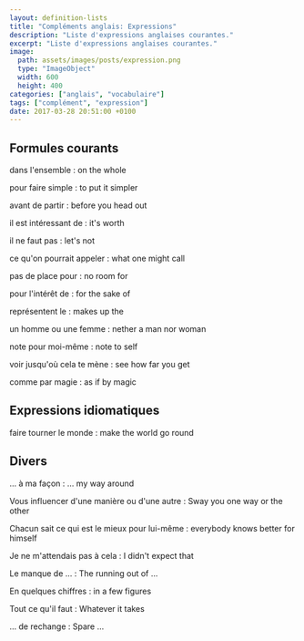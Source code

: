```yaml
---
layout: definition-lists
title: "Compléments anglais: Expressions"
description: "Liste d'expressions anglaises courantes."
excerpt: "Liste d'expressions anglaises courantes."
image:
  path: assets/images/posts/expression.png
  type: "ImageObject"
  width: 600
  height: 400
categories: ["anglais", "vocabulaire"]
tags: ["complément", "expression"]
date: 2017-03-28 20:51:00 +0100
---
```


## Formules courants

dans l'ensemble
: on the whole

pour faire simple
: to put it simpler

avant de partir
: before you head out

il est intéressant de
: it's worth

il ne faut pas
: let's not

ce qu'on pourrait appeler
: what one might call

pas de place pour
: no room for

pour l'intérêt de
: for the sake of

représentent le
: makes up the

un homme ou une femme
: nether a man nor woman

note pour moi-même
: note to self

voir jusqu'où cela te mène
: see how far you get

comme par magie
: as if by magic


## Expressions idiomatiques

faire tourner le monde
: make the world go round


## Divers

… à ma façon
: … my way around

Vous influencer d'une manière ou d'une autre
: Sway you one way or the other

Chacun sait ce qui est le mieux pour lui-même
: everybody knows better for himself

Je ne m'attendais pas à cela
: I didn't expect that

Le manque de …
: The running out of …

En quelques chiffres
: in a few figures

Tout ce qu'il faut
: Whatever it takes

… de rechange
: Spare …

